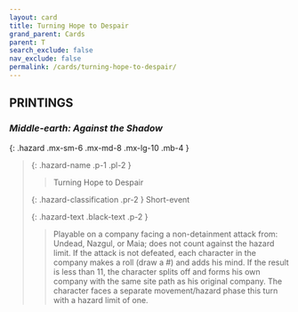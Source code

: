 ```yaml
---
layout: card
title: Turning Hope to Despair
grand_parent: Cards
parent: T
search_exclude: false
nav_exclude: false
permalink: /cards/turning-hope-to-despair/
---
```


## PRINTINGS


### _Middle-earth: Against the Shadow_

{: .hazard .mx-sm-6 .mx-md-8 .mx-lg-10 .mb-4 }
> {: .hazard-name .p-1 .pl-2 }
> > <div class="hazard-mp"></div>
> > <div class="card-name">Turning Hope to Despair</div>
>
> {: .hazard-classification .pr-2 }
> Short-event
>
> {: .hazard-text .black-text .p-2 }
> > Playable on a company facing a non-detainment attack from: Undead, Nazgul, or Maia; does not count against the hazard limit. If the attack is not defeated, each character in the company makes a roll (draw a #) and adds his mind. If the result is less than 11, the character splits off and forms his own company with the same site path as his original company. The character faces a separate movement/hazard phase this turn with a hazard limit of one.  
>
